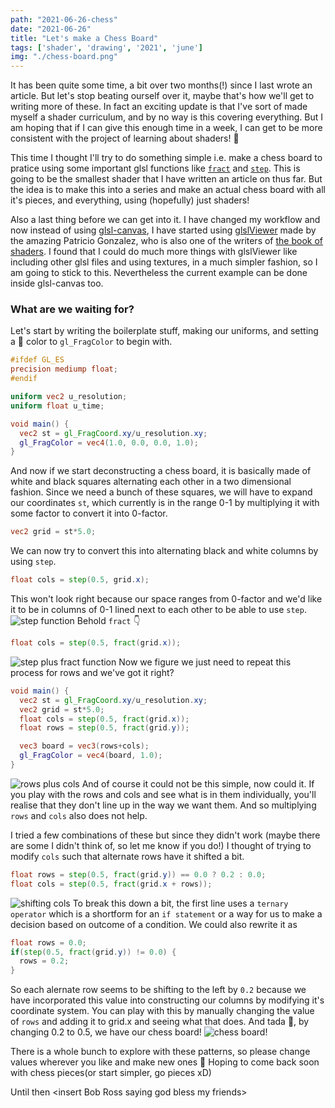 ```yaml
---
path: "2021-06-26-chess"
date: "2021-06-26"
title: "Let's make a Chess Board"
tags: ['shader', 'drawing', '2021', 'june']
img: "./chess-board.png"
---
```


It has been quite some time, a bit over two months(!) since I last wrote an article. But let's stop beating ourself over it, maybe that's how we'll get to writing more of these. In fact an exciting update is that I've sort of made myself a shader curriculum, and by no way is this covering everything. But I am hoping that if I can give this enough time in a week, I can get to be more consistent with the project of learning about shaders! 🎉 

This time I thought I'll try to do something simple i.e. make a chess board to pratice using some important glsl functions like [`fract`](https://thebookofshaders.com/glossary/?search=fract) and [`step`](https://thebookofshaders.com/glossary/?search=step). This is going to be the smallest shader that I have written an article on thus far. But the idea is to make this into a series and make an actual chess board with all it's pieces, and everything, using (hopefully) just shaders! 

Also a last thing before we can get into it. I have changed my workflow and now instead of using [glsl-canvas](https://marketplace.visualstudio.com/items?itemName=circledev.glsl-canvas), I have started using [glslViewer](https://github.com/patriciogonzalezvivo/glslViewer) made by the amazing Patricio Gonzalez, who is also one of the writers of [the book of shaders](https://thebookofshaders.com/). I found that I could do much more things with glslViewer like including other glsl files and using textures, in a much simpler fashion, so I am going to stick to this. Nevertheless the current example can be done inside glsl-canvas too. 

### What are we waiting for?

Let's start by writing the boilerplate stuff, making our uniforms, and setting a 🔴 color to `gl_FragColor` to begin with.

```glsl
#ifdef GL_ES
precision mediump float;
#endif

uniform vec2 u_resolution;
uniform float u_time;

void main() {
  vec2 st = gl_FragCoord.xy/u_resolution.xy;
  gl_FragColor = vec4(1.0, 0.0, 0.0, 1.0);
}
```
And now if we start deconstructing a chess board, it is basically made of white and black squares alternating each other in a two dimensional fashion. Since we need a bunch of these squares, we will have to expand our coordinates `st`, which currently is in the range 0-1 by multiplying it with some factor to convert it into 0-factor. 
```glsl
vec2 grid = st*5.0;
```
We can now try to convert this into alternating black and white columns by using `step`. 
```glsl
float cols = step(0.5, grid.x);
```
This won't look right because our space ranges from 0-factor and we'd like it to be in columns of 0-1 lined next to each other to be able to use `step`.
![step function](./step1.png)
Behold `fract` 👇
```glsl
float cols = step(0.5, fract(grid.x));
```
![step plus fract function](./step-fract.png)
Now we figure we just need to repeat this process for rows and we've got it right?
```glsl
void main() {
  vec2 st = gl_FragCoord.xy/u_resolution.xy;
  vec2 grid = st*5.0;
  float cols = step(0.5, fract(grid.x));
  float rows = step(0.5, fract(grid.y));

  vec3 board = vec3(rows+cols);
  gl_FragColor = vec4(board, 1.0);
}
```
![rows plus cols](./rows-cols.png)
And of course it could not be this simple, now could it. If you play with the rows and cols and see what is in them individually, you'll realise that they don't line up in the way we want them. And so multiplying `rows` and `cols` also does not help. 

I tried a few combinations of these but since they didn't work (maybe there are some I didn't think of, so let me know if you do!) I thought of trying to modify `cols` such that alternate rows have it shifted a bit. 
```glsl
float rows = step(0.5, fract(grid.y)) == 0.0 ? 0.2 : 0.0;
float cols = step(0.5, fract(grid.x + rows));
```
![shifting cols](./shift-cols.png)
To break this down a bit, the first line uses a `ternary operator` which is a shortform for an `if statement` or a way for us to make a decision based on outcome of a condition. We could also rewrite it as 
```glsl
float rows = 0.0;
if(step(0.5, fract(grid.y)) != 0.0) {
  rows = 0.2;
}
```
So each alernate row seems to be shifting to the left by `0.2` because we have incorporated this value into constructing our columns by modifying it's coordinate system. You can play with this by manually changing the value of `rows` and adding it to grid.x and seeing what that does. 
And tada 🎉, by changing 0.2 to 0.5, we have our chess board! 
![chess board!](./chess-board.png)

There is a whole bunch to explore with these patterns, so please change values wherever you like and make new ones 🎨 Hoping to come back soon with chess pieces(or start simpler, go pieces xD) 

Until then \<insert Bob Ross saying god bless my friends>